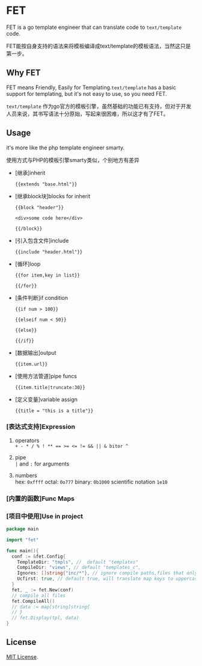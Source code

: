 # FET
FET is a go template engineer that can translate code to `text/template` code.

FET能按自身支持的语法来将模板编译成text/template的模板语法，当然这只是第一步。

## Why FET
FET means Friendly, Easily for Templating.`text/template` has a basic support for templating, but it's not easy to use, so you need FET.

`text/template` 作为go官方的模板引擎，虽然基础的功能已有支持，但对于开发人员来说，其书写语法十分原始，写起来很困难，所以这才有了FET。


## Usage

it's more like the php template engineer smarty.

使用方式与PHP的模板引擎smarty类似，个别地方有差异

- [继承]inherit

  `{{extends "base.html"}}`

- [继承block块]blocks for inherit
  
  `{{block "header"}}`

    `<div>some code here</div>`
  
  `{{/block}}`

- [引入包含文件]include

  `{{include "header.html"}}`

- [循环]loop
  
  `{{for item,key in list}}`

  `{{/for}}`

- [条件判断]if condition
  
  `{{if num > 100}}`
  
  `{{elseif num < 50}}`
  
  `{{else}}`
  
  `{{/if}}`

- [数据输出]output
  
  `{{item.url}}`

- [使用方法管道]pipe funcs

  `{{item.title|truncate:30}}`

- [定义变量]variable assign
  
  `{{title = "this is a title"}}`

### [表达式支持]Expression
  
1. operators  
`+ - * / % ! ** == >= <= != && || & bitor ^`

2. pipe   
  `|` and `:` for arguments

3. numbers  
  hex: `0xffff` octal: `0o777` binary: `0b1000` scientific notation `1e10`

### [内置的函数]Func Maps

### [项目中使用]Use in project
```go
package main

import "fet"

func main(){
  conf := &fet.Config{
    TemplateDir: "tmpls", //  default "templates"
    CompileDir: "views", // default "templates_c",
    Ignores: []string{"inc/*"}, // ignore compile paths,files that only will include.use filepath.Match
    Ucfirst: true, // default true, will translate map keys to uppercase.
  }
  fet, _ := fet.New(conf)
  // compile all files
  fet.CompileAll()
  // data := map[string]string{
  // }
  // fet.Display(tpl, data)
}
```


## License

[MIT License](./LICENSE).
